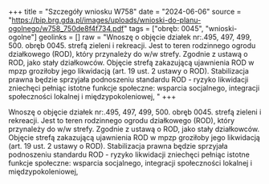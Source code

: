 +++
title = "Szczegóły wniosku W758"
date = "2024-06-06"
source = "https://bip.brg.gda.pl/images/uploads/wnioski-do-planu-ogolnego/w758_750de8f4f734.pdf"
tags = ["obręb: 0045", "wnioski-ogolne"]
geolinks = []
raw = "Wnoszę o objęcie działek nr:.495, 497, 499, 500. obręb 0045. strefą zieleni i rekreacji. Jest to teren rodzinnego ogrodu działkowego (ROD), który przynależy do w/w strefy. Zgodnie z ustawą o ROD, jako stały działkowców. Objęcie strefą zakazującą ujawnienia ROD w mpzp groziłoby jego likwidacją (art. 19 ust. 2 ustawy o ROD). Stabilizacja prawna będzie sprzyjała podnoszeniu standardu ROD - ryzyko likwidacji zniechęci pełniąc istotne funkcje społeczne: wsparcia socjalnego, integracji społeczności lokalnej i międzypokoleniowej, "
+++

Wnoszę o objęcie działek nr:.495, 497, 499, 500. obręb 0045. strefą zieleni i rekreacji. Jest to teren
rodzinnego ogrodu działkowego (ROD), który przynależy do w/w strefy. Zgodnie z ustawą o ROD, jako stały
działkowców. Objęcie strefą zakazującą ujawnienia ROD w mpzp groziłoby jego likwidacją (art. 19 ust. 2
ustawy o ROD). Stabilizacja prawna będzie sprzyjała podnoszeniu standardu ROD - ryzyko likwidacji zniechęci
pełniąc istotne funkcje społeczne: wsparcia socjalnego, integracji społeczności lokalnej i międzypokoleniowej,




